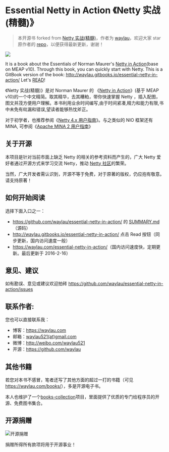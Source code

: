 # Essential Netty in Action 《Netty 实战(精髓)》

> 本开源书 forked from [Netty 实战(精髓)](https://github.com/waylau/essential-netty-in-action)，作者为 [waylau](https://github.com/waylau)，欢迎大家 star 原作者的 [repo](https://github.com/waylau/essential-netty-in-action)，以便获得最新更新，谢谢！

![](images/netty-in-action-logo.jpg)

It is a book about the Essentials of Norman Maurer's [Netty in Action](http://manning.com/maurer/)(base on MEAP v10). Through this book, you can quickly start with Netty. This is a GitBook version of the book: <http://waylau.gitbooks.io/essential-netty-in-action/>
Let's [READ](SUMMARY.md)!

《Netty 实战(精髓)》是对 Norman Maurer 的 《[Netty in Action](http://manning.com/maurer/)》(基于 MEAP v10)的一个中文精简。取其精华，去其糟粕，带你快速掌握 Netty ，插入配图，图文并茂方便用户理解。本书利用业余时间编写,由于时间紧凑,精力和能力有限,书中未免有纰漏和错误,望读者能够热忱斧正。

对于初学者，也推荐参阅《[Netty 4.x 用户指南](https://github.com/waylau/netty-4-user-guide)》。与之类似的 NIO 框架还有 MINA, 可参阅《[Apache MINA 2 用户指南](https://github.com/waylau/apache-mina-2.x-user-guide)》

## 关于开源

本项目是针对当前市面上缺乏 Netty 的相关的参考资料而产生的，广大 Netty 爱好者通过开源方式来学习交流 Netty，推动 [Netty 社区](http://netty.io/)的繁荣。

当然，广大开发者需认识到，开源不等于免费，对于原著的版权，仍应抱有敬意。请支持原著！

## 如何开始阅读

选择下面入口之一：

* <https://github.com/waylau/essential-netty-in-action/> 的 [SUMMARY.md](SUMMARY.md)（源码）
* <http://waylau.gitbooks.io/essential-netty-in-action/> 点击 Read 按钮（同步更新，国内访问速度一般）
* <https://waylau.com/essential-netty-in-action/>（国内访问速度快，定期更新。最后更新于 2016-2-16）

## 意见、建议

如有勘误、意见或建议欢迎拍砖 <https://github.com/waylau/essential-netty-in-action/issues>

## 联系作者:

您也可以直接联系我：

* 博客：https://waylau.com
* 邮箱：[waylau521(at)gmail.com](mailto:waylau521@gmail.com)
* 微博：http://weibo.com/waylau521
* 开源：https://github.com/waylau

## 其他书籍

若您对本书不感冒，笔者还写了其他方面的超过一打的书籍（可见<https://waylau.com/books/>），多是开源电子书。

本人也维护了一个[books-collection](https://github.com/waylau/books-collection)项目，里面提供了优质的专门给程序员的开源、免费图书集合。

## 开源捐赠


![开源捐赠](https://waylau.com/images/showmethemoney-sm.jpg)

捐赠所得所有款项将用于开源事业！
